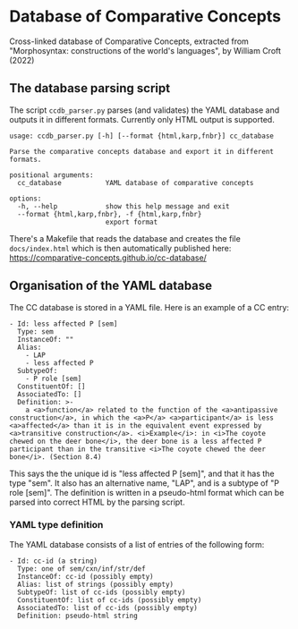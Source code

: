 # Database of Comparative Concepts
Cross-linked database of Comparative Concepts, extracted from "Morphosyntax: constructions of the world's languages", by William Croft (2022)

## The database parsing script

The script `ccdb_parser.py` parses (and validates) the YAML database and outputs it in different formats. Currently only HTML output is supported.

```
usage: ccdb_parser.py [-h] [--format {html,karp,fnbr}] cc_database

Parse the comparative concepts database and export it in different formats.

positional arguments:
  cc_database           YAML database of comparative concepts

options:
  -h, --help            show this help message and exit
  --format {html,karp,fnbr}, -f {html,karp,fnbr}
                        export format
```

There's a Makefile that reads the database and creates the file `docs/index.html` which is then automatically published here: <https://comparative-concepts.github.io/cc-database/>

## Organisation of the YAML database

The CC database is stored in a YAML file. 
Here is an example of a CC entry:

```
- Id: less affected P [sem]
  Type: sem
  InstanceOf: ""
  Alias:
    - LAP
    - less affected P
  SubtypeOf:
    - P role [sem]
  ConstituentOf: []
  AssociatedTo: []
  Definition: >-
    a <a>function</a> related to the function of the <a>antipassive construction</a>, in which the <a>P</a> <a>participant</a> is less <a>affected</a> than it is in the equivalent event expressed by <a>transitive construction</a>. <i>Example</i>: in <i>The coyote chewed on the deer bone</i>, the deer bone is a less affected P participant than in the transitive <i>The coyote chewed the deer bone</i>. (Section 8.4)
```
This says the the unique id is "less affected P [sem]", and that it has the type "sem". It also has an alternative name, "LAP", and is a subtype of "P role [sem]". The definition is written in a pseudo-html format which can be parsed into correct HTML by the parsing script. 

### YAML type definition

The YAML database consists of a list of entries of the following form:
```
- Id: cc-id (a string)
  Type: one of sem/cxn/inf/str/def
  InstanceOf: cc-id (possibly empty)
  Alias: list of strings (possibly empty)
  SubtypeOf: list of cc-ids (possibly empty)
  ConstituentOf: list of cc-ids (possibly empty)
  AssociatedTo: list of cc-ids (possibly empty)
  Definition: pseudo-html string
```
